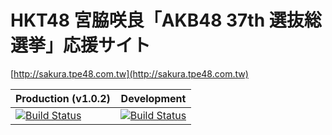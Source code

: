HKT48 宮脇咲良「AKB48 37th 選抜総選挙」応援サイト
===

[http://sakura.tpe48.com.tw](http://sakura.tpe48.com.tw)

| Production (v1.0.2) | Development |
| --- | --- |
| [![Build Status](https://travis-ci.org/amowu/sakura.svg?branch=master)](https://travis-ci.org/amowu/sakura) | [![Build Status](https://travis-ci.org/amowu/sakura.svg?branch=develop)](https://travis-ci.org/amowu/sakura) |
